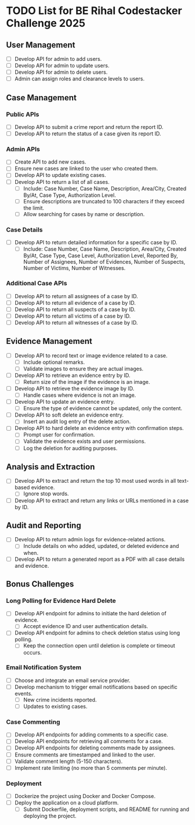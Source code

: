 # TODO List for BE Rihal Codestacker Challenge 2025

## User Management

- [ ] Develop API for admin to add users.
- [ ] Develop API for admin to update users.
- [ ] Develop API for admin to delete users.
- [ ] Admin can assign roles and clearance levels to users.

## Case Management

### Public APIs
- [ ] Develop API to submit a crime report and return the report ID.
- [ ] Develop API to return the status of a case given its report ID.

### Admin APIs
- [ ] Create API to add new cases.
- [ ] Ensure new cases are linked to the user who created them.
- [ ] Develop API to update existing cases.
- [ ] Develop API to return a list of all cases.
  - [ ] Include: Case Number, Case Name, Description, Area/City, Created By/At, Case Type, Authorization Level.
  - [ ] Ensure descriptions are truncated to 100 characters if they exceed the limit.
  - [ ] Allow searching for cases by name or description.

### Case Details
- [ ] Develop API to return detailed information for a specific case by ID.
  - [ ] Include: Case Number, Case Name, Description, Area/City, Created By/At, Case Type, Case Level, Authorization Level, Reported By, Number of Assignees, Number of Evidences, Number of Suspects, Number of Victims, Number of Witnesses.

### Additional Case APIs
- [ ] Develop API to return all assignees of a case by ID.
- [ ] Develop API to return all evidence of a case by ID.
- [ ] Develop API to return all suspects of a case by ID.
- [ ] Develop API to return all victims of a case by ID.
- [ ] Develop API to return all witnesses of a case by ID.

## Evidence Management

- [ ] Develop API to record text or image evidence related to a case.
  - [ ] Include optional remarks.
  - [ ] Validate images to ensure they are actual images.
- [ ] Develop API to retrieve an evidence entry by ID.
  - [ ] Return size of the image if the evidence is an image.
- [ ] Develop API to retrieve the evidence image by ID.
  - [ ] Handle cases where evidence is not an image.
- [ ] Develop API to update an evidence entry.
  - [ ] Ensure the type of evidence cannot be updated, only the content.
- [ ] Develop API to soft delete an evidence entry.
  - [ ] Insert an audit log entry of the delete action.
- [ ] Develop API to hard delete an evidence entry with confirmation steps.
  - [ ] Prompt user for confirmation.
  - [ ] Validate the evidence exists and user permissions.
  - [ ] Log the deletion for auditing purposes.

## Analysis and Extraction

- [ ] Develop API to extract and return the top 10 most used words in all text-based evidence.
  - [ ] Ignore stop words.
- [ ] Develop API to extract and return any links or URLs mentioned in a case by ID.

## Audit and Reporting

- [ ] Develop API to return admin logs for evidence-related actions.
  - [ ] Include details on who added, updated, or deleted evidence and when.
- [ ] Develop API to return a generated report as a PDF with all case details and evidence.

## Bonus Challenges

### Long Polling for Evidence Hard Delete

- [ ] Develop API endpoint for admins to initiate the hard deletion of evidence.
  - [ ] Accept evidence ID and user authentication details.
- [ ] Develop API endpoint for admins to check deletion status using long polling.
  - [ ] Keep the connection open until deletion is complete or timeout occurs.

### Email Notification System

- [ ] Choose and integrate an email service provider.
- [ ] Develop mechanism to trigger email notifications based on specific events.
  - [ ] New crime incidents reported.
  - [ ] Updates to existing cases.

### Case Commenting

- [ ] Develop API endpoints for adding comments to a specific case.
- [ ] Develop API endpoints for retrieving all comments for a case.
- [ ] Develop API endpoints for deleting comments made by assignees.
- [ ] Ensure comments are timestamped and linked to the user.
- [ ] Validate comment length (5-150 characters).
- [ ] Implement rate limiting (no more than 5 comments per minute).

### Deployment

- [ ] Dockerize the project using Docker and Docker Compose.
- [ ] Deploy the application on a cloud platform.
  - [ ] Submit Dockerfile, deployment scripts, and README for running and deploying the project.
